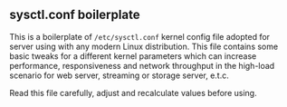 ## sysctl.conf boilerplate

This is a boilerplate of `/etc/sysctl.conf` kernel config file adopted for server using with any modern Linux distribution. 
This file contains some basic tweaks for a different kernel parameters which can increase performance, responsiveness
and network throughput in the high-load scenario for web server, streaming or storage server, e.t.c.

Read this file carefully, adjust and recalculate values before using.
